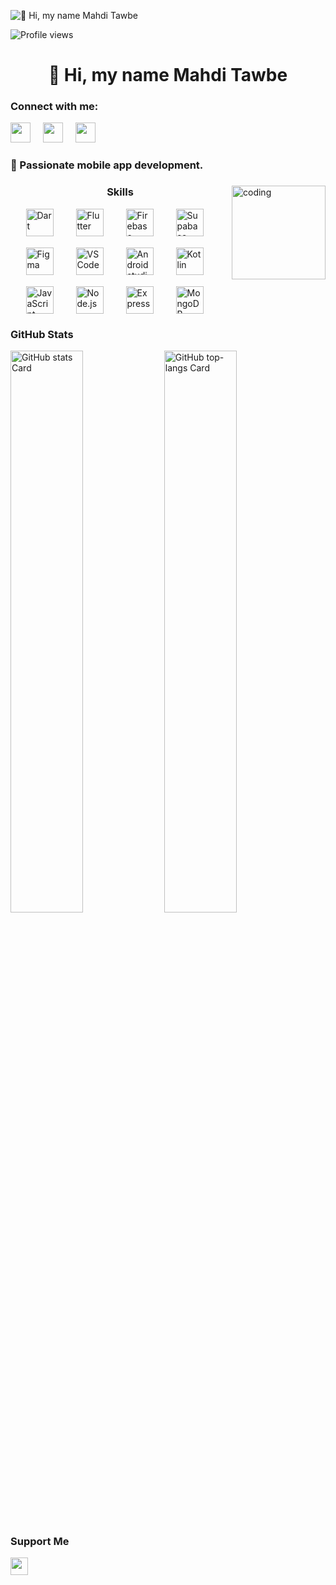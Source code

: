 ![👋 Hi, my name Mahdi Tawbe](https://static.wixstatic.com/media/53fad0_ce0704caa0174d6aa9b2b8101a62fa77~mv2.gif)

![Profile views](https://komarev.com/ghpvc/?username=MahdiTawbe&label=Profile%20views&color=0e75b6&style=flat)

<div id="toc">
  <ul align="center" style="list-style: none">
    <summary>
      <h1>
        👋 Hi, my name Mahdi Tawbe
      </h1>
    </summary>
  </ul>
</div>

**<h3 align="left">Connect with me:</h3>** 
<p align="left"><a href="https://github.com/MahdiTawbe" target="_blank"><img src="https://img.shields.io/badge/GitHub-100000?style=for-the-badge&logo=github&logoColor=white" height="32" style="margin-right: 16px"></a> <a href="https://www.linkedin.com/in/mahdi-tawbe" target="_blank"><img src="https://img.shields.io/badge/LinkedIn-0077B5?style=for-the-badge&logo=linkedin&logoColor=white" height="32" style="margin-right: 16px"></a> <a href="https://www.instagram.com/mahdi.t.__" target="_blank"><img src="https://img.shields.io/badge/Instagram-E4405F?style=for-the-badge&logo=instagram&logoColor=white" height="32" style="margin-right: 16px"></a></p>

 **<h3 align="left">🚀 Passionate  mobile app development.</h3>**
<img align="right" alt="coding" width="150" height="150" src="https://i.pinimg.com/originals/50/83/e0/5083e0a2a7dcaae07c142e8b87036a27.gif">
 **<h3 align="center">Skills</h3>**

<div style="display: flex; flex-wrap: wrap; gap: 18px; justify-content: center;"><img src="https://skillicons.dev/icons?i=dart" height="44" alt="Dart" style="margin-right: 18px"> <img src="https://skillicons.dev/icons?i=flutter" height="44" alt="Flutter" style="margin-right: 18px"> <img src="https://skillicons.dev/icons?i=firebase" height="44" alt="Firebase" style="margin-right: 18px"> <img src="https://skillicons.dev/icons?i=supabase" height="44" alt="Supabase" style="margin-right: 18px"> <img src="https://skillicons.dev/icons?i=figma" height="44" alt="Figma" style="margin-right: 18px"> <img src="https://skillicons.dev/icons?i=vscode" height="44" alt="VSCode" style="margin-right: 18px"> <img src="https://skillicons.dev/icons?i=androidstudio" height="44" alt="Androidstudio" style="margin-right: 18px"> <img src="https://skillicons.dev/icons?i=kotlin" height="44" alt="Kotlin" style="margin-right: 18px"> <img src="https://skillicons.dev/icons?i=javascript" height="44" alt="JavaScript" style="margin-right: 18px"> <img src="https://skillicons.dev/icons?i=nodejs" height="44" alt="Node.js" style="margin-right: 18px"> <img src="https://skillicons.dev/icons?i=express" height="44" alt="Express" style="margin-right: 18px"> <img src="https://skillicons.dev/icons?i=mongodb" height="44" alt="MongoDB" style="margin-right: 18px"></div>

 **<h3 align="left">GitHub Stats</h3>**

<p align="left">
  <img width="48%" src="https://github-readme-stats.vercel.app/api?username=MahdiTawbe&theme=react&hide_title=false&hide_rank=false&show_icons=false&include_all_commits=false&count_private=true&line_height=23" alt="GitHub stats Card" />
  <img width="48%" src="https://github-readme-stats.vercel.app/api/top-langs?username=MahdiTawbe&theme=react&hide_title=false&layout=compact&langs_count=6&hide_progress=false&card_width=400" alt="GitHub top-langs Card" />
</p>

 **<h3 align="left">Support Me</h3>**

<p align="left"><a href="https://buymeacoffee.com/mahdimt" target="_blank"><img src="https://img.shields.io/badge/Buy%20Me%20a%20Coffee-fde047?style=plastic&logo=buy-me-a-coffee&logoColor=white" height="28" style="margin-right: 4px"></a></p>
